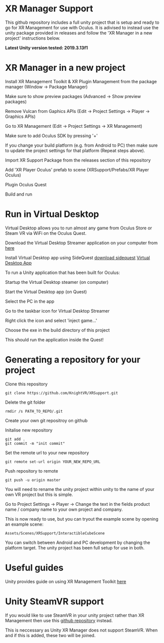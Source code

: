 # XR Manager Support

This github repository includes a full unity project that is setup and ready to go for XR Management for use with Oculus.
It is adivised to instead use the unity package provided in releases and follow the 'XR Manager in a new project' instructions below. 


**Latest Unity version tested: 2019.3.13f1**

# XR Manager in a new project
Install XR Management Toolkit & XR Plugin Management from the package manager (Window -> Package Manager)


Make sure to show preview packages (Advanced -> Show preview packages)


Remove Vulcan from Gaphics APIs (Edit -> Project Settings -> Player -> Graphics APIs)


Go to XR Management (Edit -> Project Settings -> XR Management)


Make sure to add Oculus SDK by pressing '+'


If you change your build platform (e.g. from Android to PC) then make sure to update the project settings for that platform (Repeat steps above). 


Import XR Support Package from the releases section of this repository


Add 'XR Player Oculus' prefab to scene (XRSupport/Prefabs/XR Player Oculus)


Plugin Oculus Quest


Build and run

# Run in Virtual Desktop
Virtual Desktop allows you to run almost any game from Oculus Store or Steam VR via WiFi on the Oculus Quest.


Download the Virtual Desktop Streamer application on your computer from [here](https://www.vrdesktop.net/)


Install Virtual Desktop app using SideQuest [download sidequest](https://sidequestvr.com/setup-howto) [Virtual Desktop App](https://sidequestvr.com/app/16/virtual-desktop)


To run a Unity application that has been built for Oculus:


Startup the Virtual Desktop steamer (on computer)


Start the Virtual Desktop app (on Quest)


Select the PC in the app


Go to the taskbar icon for Virtual Desktop Streamer


Right click the icon and select 'inject game...'


Choose the exe in the build directory of this project


This should run the application inside the Quest!

# Generating a repository for your project
Clone this repository
```
git clone https://github.com/KnightVR/XRSupport.git
```
Delete the git folder
```
rmdir /s PATH_TO_REPO/.git
```
Create your own git repositroy on github

Initalise new repository
```
git add .
git commit -m "init commit"
```

Set the remote url to your new repository
```
git remote set-url origin YOUR_NEW_REPO_URL
```

Push repository to remote
```
git push -u origin master
```

You will need to rename the unity project within unity to the name of your own VR project but this is simple.


Go to Project Settings -> Player -> Change the text in the fields product name / company name to your own project and company.


This is now ready to use, but you can tryout the example scene by opening an example scene:
```
Assets/Scenes/XRSupport/InteractibleCubeScene
```

You can switch between Android and PC development by changing the platform target. The unity project has been full setup for use in both. 

# Useful guides
Unity provides guide on using XR Management Toolkit [here](https://docs.unity3d.com/Packages/com.unity.xr.interaction.toolkit@0.9/manual/index.html)

# Unity SteamVR support
If you would like to use SteamVR in your unity project rather than XR Management then use this [github repository](https://github.com/KnightVR/SteamVRSupport) instead.


This is neccessary as Unity XR Manager does not support SteamVR. When and if this is added, these two will be joined.
